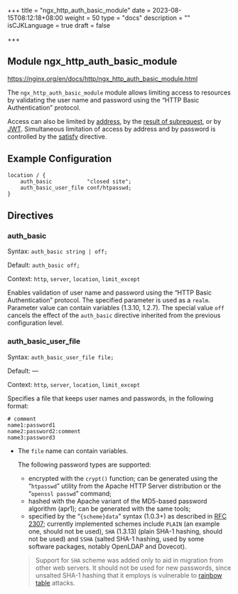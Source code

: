 +++
title = "ngx_http_auth_basic_module"
date = 2023-08-15T08:12:18+08:00
weight = 50
type = "docs"
description = ""
isCJKLanguage = true
draft = false

+++

## Module ngx_http_auth_basic_module

https://nginx.org/en/docs/http/ngx_http_auth_basic_module.html



The `ngx_http_auth_basic_module` module allows limiting access to resources by validating the user name and password using the “HTTP Basic Authentication” protocol.

Access can also be limited by [address](https://nginx.org/en/docs/http/ngx_http_access_module.html), by the [result of subrequest](https://nginx.org/en/docs/http/ngx_http_auth_request_module.html), or by [JWT](https://nginx.org/en/docs/http/ngx_http_auth_jwt_module.html). Simultaneous limitation of access by address and by password is controlled by the [satisfy](https://nginx.org/en/docs/http/ngx_http_core_module.html#satisfy) directive.



## Example Configuration



```
location / {
    auth_basic           "closed site";
    auth_basic_user_file conf/htpasswd;
}
```





## Directives



### auth_basic

  Syntax:  `auth_basic string | off;`

  Default: `auth_basic off;`

  Context: `http`, `server`, `location`, `limit_except`


Enables validation of user name and password using the “HTTP Basic Authentication” protocol. The specified parameter is used as a `realm`. Parameter value can contain variables (1.3.10, 1.2.7). The special value `off` cancels the effect of the `auth_basic` directive inherited from the previous configuration level.



### auth_basic_user_file

  Syntax:  `auth_basic_user_file file;`

  Default: —

  Context: `http`, `server`, `location`, `limit_except`


Specifies a file that keeps user names and passwords, in the following format:

```
# comment
name1:password1
name2:password2:comment
name3:password3
```

- The `file` name can contain variables.

  The following password types are supported:

  - encrypted with the `crypt()` function; can be generated using the “`htpasswd`” utility from the Apache HTTP Server distribution or the “`openssl passwd`” command;
  - hashed with the Apache variant of the MD5-based password algorithm (apr1); can be generated with the same tools;
  - specified by the “`{scheme}data`” syntax (1.0.3+) as described in [RFC 2307](https://datatracker.ietf.org/doc/html/rfc2307#section-5.3); currently implemented schemes include `PLAIN` (an example one, should not be used), `SHA` (1.3.13) (plain SHA-1 hashing, should not be used) and `SSHA` (salted SHA-1 hashing, used by some software packages, notably OpenLDAP and Dovecot).

  > Support for `SHA` scheme was added only to aid in migration from other web servers. It should not be used for new passwords, since unsalted SHA-1 hashing that it employs is vulnerable to [rainbow table](http://en.wikipedia.org/wiki/Rainbow_attack) attacks.